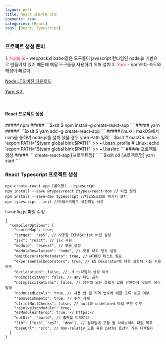 ```yaml
---
layout: post
title: React 프로젝트 생성
comments: true
categories: [React]
tags: [React, Typescript]
---
```


<h3>프로젝트 생성 준비</h3>
1. <span style="color:#ed3249">Node.js</span> - webpack과 babel같은 도구들이 javascript 런타임인 node.js 기반으로 만들어져 있기 때문에 해당 도구들을 사용하기 위해 설치
2. <span style="color:#ed3249">Yarn</span> - npm보다 속도와 캐싱이 빠르다.

[Node LTS 버전 다운로드](https://nodejs.org/ko/download/)

[Yarn 설치](https://yarnpkg.com/en/docs/install)

<br/>

<h4>React 프로젝트 생성</h4>
##### npm #####
```$xslt
$ npm install -g create-react-app
```
##### yarn #####
```$xslt
$ yarn add -g create-react-app
```
##### linux나 maxOS에서 nvm을 통하여 node.js를 설치 했을 경우 yarn Path 입력
```$xslt
# macOS:
echo 'export PATH="$(yarn global bin):$PATH"' >> ~/.bash_profile
# Linux:
echo 'export PATH="$(yarn global bin):$PATH"' >> ~/.bashrc
```
##### 프로젝트 생성 #####
``` create-react-app [프로젝트명]```
```$xslt
cd [프로젝트명]
yarn start
```


<br/>
<h3>React Typescript 프로젝트 생성</h3>

```$xslt
npx create-react-app [폴더명] --typescript
npm install --save @types/react @types/react-dom // 타입 정의
npm install --save-dev typescript //타입스크립트 패키지 설치
npx typescript --init //타입스크립트 설정파일 생성
```

tsconfig.js 파일 수정
```$xslt
{
  "compilerOptions": {
    "sourceMap": true,
    "target": "es5", // 사용할 ECMAScript 버전 설정
    "jsx": "react", // jsx 지원
    "module": "esnext", // 모듈 설정
    "moduleResolution": "node", // 모듈 해석 방식 설정
    "emitDecoratorMetadata": true, // @TODO 테스트 필요
    "experimentalDecorators": true, // ES Decorator에 대한 실험적 기능 사용 여부
    "declaration": false, // .d.ts파일의 생성 여부
    "noImplicitAny": false, // any 타입 금지
    "noImplicitReturns": false, // 함수의 모든 경로가 값을 반환하지 않으면 에러 발생
    "noUnusedLocals": true, // 사용 안 된 지역 변수에 대한 오류 보고 여부
    "removeComments": true, // 주석 삭제
    "strictNullChecks": false, // null과 undefined 타입 구분 여부
    "resolveJsonModule": true,
    "esModuleInterop": true, // https://
    "outDir": "build", // 출력할 디렉토리
    "lib": ["es6", "es7", "dom"], // 컴파일에 포함 될 라이브러리 파일 목록
    "baseUrl": "src", // Non-relativ 모듈 혹은 paths 옵션의 기준 디렉토리
  }
}
```


